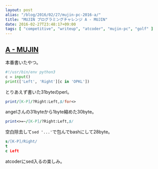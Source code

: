 ```yaml
---
layout: post
alias: "/blog/2016/02/27/mujin-pc-2016-a/"
title: "MUJIN プログラミングチャレンジ A - MUJIN"
date: 2016-02-27T23:48:17+09:00
tags: [ "competitive", "writeup", "atcoder", "mujin-pc", "golf" ]
---
```


## [A - MUJIN](https://beta.atcoder.jp/contests/mujin-pc-2016/tasks/mujin_pc_2016_a)

本番書いたやつ。

``` python
#!/usr/bin/env python3
c = input()
print(['Left', 'Right'][c in 'OPKL'])
```

とりあえず書いた31byteのperl。

``` perl
print/[K-P]/?Right:Left,$/for<>
```

angelさんの31byteから1byte縮めた30byte。

``` perl
print<>=~/[K-P]/?Right:Left,$/
```

空白除去して`sed '...'`で包んでbashにして28byte。

``` sed
s/[K-P]/Right/
t
c Left
```

atcoderにsed入るの楽しみ。
